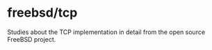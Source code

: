 # freebsd/tcp

Studies about the TCP implementation in detail from the open source FreeBSD project.
